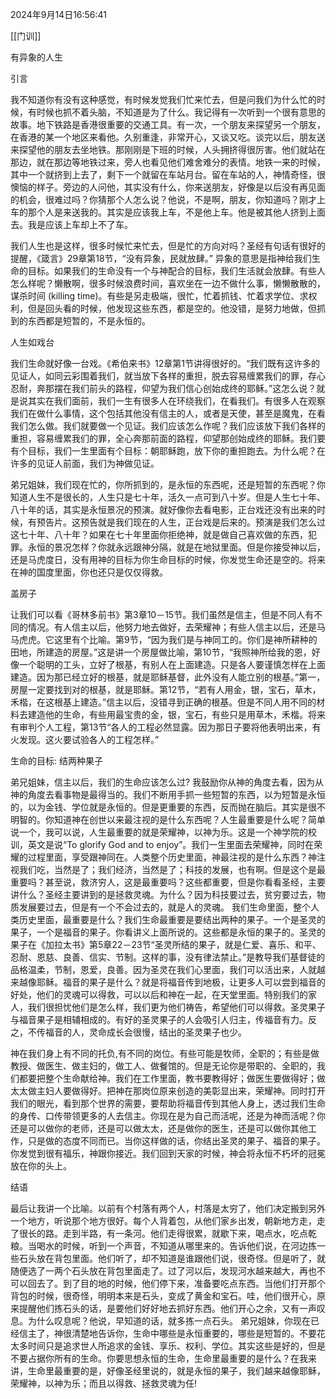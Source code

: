2024年9月14日16:56:41

[[门训]]


有异象的人生

引言

我不知道你有没有这种感觉，有时候发觉我们忙来忙去，但是问我们为什么忙的时候，有时候也抓不着头脑，不知道是为了什么。我记得有一次听到一个很有意思的故事。地下铁路是香港很重要的交通工具。有一次，一个朋友来探望另一个朋友，在香港的某一个地区来看他。久别重逢，非常开心，又谈又吃。谈完以后，朋友送来探望他的朋友去坐地铁。那刚刚是下班的时候，人头拥挤得很厉害。他们就站在那边，就在那边等地铁过来，旁人也看见他们难舍难分的表情。地铁一来的时候，其中一个就挤到上去了，剩下一个就留在车站月台。留在车站的人，神情奇怪，很懊恼的样子。旁边的人问他，其实没有什么，你来送朋友，好像是以后没有再见面的机会，很难过吗？你猜那个人怎么说？他说，不是啊，朋友，你知道吗？刚才上车的那个人是来送我的。其实是应该我上车，不是他上车。他是被其他人挤到上面去。我是应该上车却上不了车。

我们人生也是这样，很多时候忙来忙去，但是忙的方向对吗？圣经有句话有很好的提醒，《箴言》29章第18节，“没有异象，民就放肆。” 异象的意思是指神给我们生命的目标。如果我们的生命没有一个与神配合的目标，我们生活就会放肆。有些人怎么样呢？懒散啊，很多时候浪费时间，喜欢坐在一边不做什么事，懒懒散散的，谋杀时间 (killing time)。有些是另走极端，很忙，忙着抓钱、忙着求学位、求权利，但是回头看的时候，他发现这些东西，都是空的。他没错，是努力地做，但抓到的东西都是短暂的，不是永恒的。

人生如戏台

我们生命就好像一台戏。《希伯来书》12章第1节讲得很好的。“我们既有这许多的见证人，如同云彩围着我们，就当放下各样的重担，脱去容易缠累我们的罪，存心忍耐，奔那摆在我们前头的路程，仰望为我们信心创始成终的耶稣。”这怎么说？就是说其实在我们面前，我们一生有很多人在环绕我们，在看我们。有很多人在观察我们在做什么事情，这个包括其他没有信主的人，或者是天使，甚至是魔鬼，在看我们怎么做。我们就要做一个见证。我们应该怎么作呢？我们应该放下我们各样的重担，容易缠累我们的罪，全心奔那前面的路程，仰望那创始成终的耶稣。我们要有个目标，我们一生里面有个目标：朝耶稣跑，放下你的重担跑去。为什么呢？在许多的见证人前面，我们为神做见证。

弟兄姐妹，我们现在忙的，你所抓到的，是永恒的东西呢，还是短暂的东西呢？你知道人生不是很长的，人生只是七十年，活久一点可到八十岁。但是人生七十年、八十年的话，其实是永恒景况的预演。就好像你去看电影，正台戏还没有出来的时候，有预告片。这预告就是我们现在的人生，正台戏是后来的。预演是我们怎么过这七十年、八十年？如果在七十年里面你拒绝神，就是做自己喜欢做的东西，犯罪。永恒的景况怎样？你就永远跟神分隔，就是在地狱里面。但是你接受神以后，还是马虎度日，没有用神的目标为你生命目标的时候，你发觉生命还是空的。将来在神的国度里面，你也还只是仅仅得救。

盖房子

让我们可以看《哥林多前书》第3章10－15节。我们虽然是信主，但是不同人有不同的情况。有人信主以后，他努力地去做好，去荣耀神；有些人信主以后，还是马马虎虎。它这里有个比喻。第9节，“因为我们是与神同工的。你们是神所耕种的田地，所建造的房屋。”这是讲一个房屋做比喻，第10节，“我照神所给我的恩，好像一个聪明的工头，立好了根基，有别人在上面建造。只是各人要谨慎怎样在上面建造。因为那已经立好的根基，就是耶稣基督，此外没有人能立别的根基。”第一，房屋一定要找到对的根基，就是耶稣。第12节，“若有人用金，银，宝石，草木，禾楷，在这根基上建造。”信主以后，没错寻到正确的根基。但是不同人用不同的材料去建造他的生命，有些用最宝贵的金，银，宝石，有些只是用草木，禾楷。将来有审判个人工程，第13节“各人的工程必然显露。因为那日子要将他表明出来，有火发现。这火要试验各人的工程怎样。”

生命的目标: 结两种果子

弟兄姐妹，信主以后，我们的生命应该怎么过? 我鼓励你从神的角度去看，因为从神的角度去看事物是最得当的。我们不断用手抓一些短暂的东西，以为短暂是永恒的，以为金钱、学位就是永恒的。但是更重要的东西，反而抛在脑后。其实是很不明智的。你知道神在创世以来最注视的是什么东西呢？人生最重要是什么呢？简单说一个，我可以说，人生最重要的就是荣耀神，以神为乐。这是一个神学院的校训，英文是说“To glorify God and to enjoy”。我们一生里面去荣耀神，同时在荣耀的过程里面，享受跟神同在。人类整个历史里面，神最注视的是什么东西？神注视我们吃，当然是了；我们经济，当然是了；科技的发展，也有啊。但是这个是最重要吗？甚至说，救济穷人，这是最重要吗？这些都重要，但是你看看圣经，主要讲什么？圣经主要讲到的是拯救灵魂。为什么？因为科技要过去，贫穷要过去，物质发展要过去，但是有一个不会过去的，就是人的灵魂。
我们生命里面，整个人类历史里面，最重要是什么？我们生命最重要是要结出两种的果子。一个是圣灵的果子，一个是福音的果子。你看讲义上面所说的。这些都是永恒的果子的。圣灵的果子在《加拉太书》第5章22－23节“圣灵所结的果子，就是仁爱、喜乐、和平、忍耐、恩慈、良善、信实、节制。这样的事，没有律法禁止。”是教导我们基督徒的品格温柔，节制，恩爱，良善。因为圣灵在我们心里面，我们可以活出来，人就越来越像耶稣。福音的果子是什么？就是将福音传到地极，让更多人可以尝到福音的好处，他们的灵魂可以得救，可以以后和神在一起，在天堂里面。特别我们的家人，我们很担忧他们是怎么样，我们更为他们祷告，希望他们可以得救。圣灵果子与福音果子是相辅相成的。有好的圣灵果子的人会吸引人归主，传福音有力。反之，不传福音的人，灵命成长会很慢，结出的圣灵果子也少。

神在我们身上有不同的托负,有不同的岗位。有些可能是牧师，全职的；有些是做教授、做医生、做主妇的，做工人、做餐馆的。但是无论你是带职的、全职的，我们都要把整个生命献给神。我们在工作里面，教书要教得好；做医生要做得好；做太太做主妇人要做得好。把神在那岗位原来创造的美彰显出来，荣耀神。同时打开我们的眼光，看到那个世界的需要，要帮助将福音传到其他人身上，透过我们生命的身传、口传带领更多的人去信主。你现在是为自己而活呢，还是为神而活呢？你还是可以做你的老师，还是可以做太太，还是做你的医生，还是可以做你其他工作，只是做的态度不同而已。当你这样做的话，你结出圣灵的果子、福音的果子。你发觉到很有福乐，神跟你接近。我们回到天家的时候，神会将永恒不朽坏的冠冕放在你的头上。

结语

最后让我讲一个比喻。以前有个村落有两个人，村落是太穷了，他们决定搬到另外一个地方，听说那个地方很好。每个人背着包，从他们家乡出发，朝新地方走，走了很长的路。走到半路，有一条河。他们走得很累，就歇下来，喝点水，吃点乾粮。当喝水的时候，听到一个声音，不知道从哪里来的。告诉他们说，在河边拣一些石头放在背包里面。他们听了，却不知道是谁跟他们说，很奇怪。但是听了，就随便选了一两个石头放在背包里面走了。过了河以后，发现河水越来越大，再也不可以回去了。到了目的地的时候，他们停下来，准备要吃点东西。当他们打开那个背包的时候，很奇怪，明明本来是石头，变成了黄金和宝石。哇，他们很开心，原来提醒他们拣石头的话，是要他们好好地去抓好东西。他们开心之余，又有一声叹息。为什么叹息呢？他说，早知道的话，就多拣一点石头。
弟兄姐妹，你现在已经信主了，神很清楚地告诉你，生命中哪些是永恒重要的，哪些是短暂的。不要花太多时间只是追求世人所追求的金钱、享乐、权利、学位。其实这些是好的，但是不要占据你所有的生命。你要思想永恒的生命，生命里最重要的是什么？在我来讲，生命里最重要的是，好像圣经里说的，就是永恒的果子，我们越来越像耶稣，荣耀神，以神为乐；而且以得救、拯救灵魂为任!